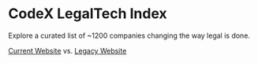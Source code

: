 # CodeX LegalTech Index

Explore a curated list of ~1200 companies changing the way legal is done. 

[Current Website](https://law.haus) vs. [Legacy Website](https://techindex.law.stanford.edu)

